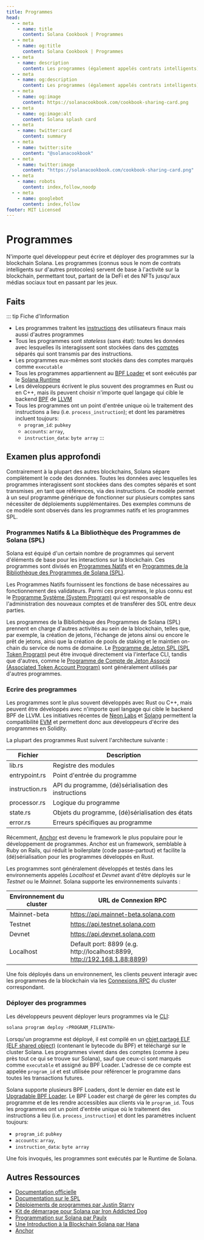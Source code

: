 ```yaml
---
title: Programmes
head:
  - - meta
    - name: title
      content: Solana Cookbook | Programmes
  - - meta
    - name: og:title
      content: Solana Cookbook | Programmes
  - - meta
    - name: description
      content: Les programmes (également appelés contrats intelligents) servent de base à toute activité au sein de la blockchain. Découvrez les programmes et d'autres concepts fondamentaux dans le Solana Cookbook.
  - - meta
    - name: og:description
      content: Les programmes (également appelés contrats intelligents) servent de base à toute activité au sein de la blockchain. Découvrez les programmes et d'autres concepts fondamentaux dans le Solana Cookbook.
  - - meta
    - name: og:image
      content: https://solanacookbook.com/cookbook-sharing-card.png
  - - meta
    - name: og:image:alt
      content: Solana splash card
  - - meta
    - name: twitter:card
      content: summary
  - - meta
    - name: twitter:site
      content: "@solanacookbook"
  - - meta
    - name: twitter:image
      content: "https://solanacookbook.com/cookbook-sharing-card.png"
  - - meta
    - name: robots
      content: index,follow,noodp
  - - meta
    - name: googlebot
      content: index,follow
footer: MIT Licensed
---
```


# Programmes

N'importe quel développeur peut écrire et déployer des programmes sur la blockchain Solana. Les programmes (connus sous le nom de contrats intelligents sur d'autres protocoles) servent de base à l'activité sur la blockchain, permettant tout, partant de la DeFi et des NFTs jusqu'aux médias sociaux tout en passant par les jeux.

## Faits

::: tip Fiche d'Information
- Les programmes traitent les [instructions](./transactions) des utilisateurs finaux mais aussi d'autres programmes
- Tous les programmes sont *stateless* (sans état): toutes les données avec lesquelles ils interagissent sont stockées dans des [comptes](./accounts.md) séparés qui sont transmis par des instructions.
- Les programmes eux-mêmes sont stockés dans des comptes marqués comme `executable`
- Tous les programmes appartiennent au [BPF Loader](https://docs.solana.com/developing/runtime-facilities/programs#bpf-loader) et sont exécutés par le [Solana Runtime](https://docs.solana.com/developing/programming-model/runtime)
- Les développeurs écrivent le plus souvent des programmes en Rust ou en C++, mais ils peuvent choisir n'importe quel langage qui cible le backend [BPF](https://en.wikipedia.org/wiki/Berkeley_Packet_Filter) de [LLVM](https://llvm.org/)
- Tous les programmes ont un point d'entrée unique où le traitement des instructions a lieu (i.e. `process_instruction`); et dont les paramètres incluent toujours:
    - `program_id`: `pubkey`
    - `accounts`: `array`, 
    - `instruction_data`: `byte array`
:::

## Examen plus approfondi

Contrairement à la plupart des autres blockchains, Solana sépare complètement le code des données. Toutes les données avec lesquelles les programmes interagissent sont stockées dans des comptes séparés et sont transmises ,en tant que références, via des instructions. Ce modèle permet à un seul programme générique de fonctionner sur plusieurs comptes sans nécessiter de déploiements supplémentaires. Des exemples communs de ce modèle sont observés dans les programmes natifs et les programmes SPL.

### Programmes Natifs & La Bibliothèque des Programmes de Solana (SPL)

Solana est équipé d'un certain nombre de programmes qui servent d'éléments de base pour les interactions sur la blockchain. Ces programmes sont divisés en [Programmes Natifs](https://docs.solana.com/developing/runtime-facilities/programs#bpf-loader) et en [Programmes de la Bibliothèque des Programmes de Solana (SPL)](https://spl.solana.com/).

Les Programmes Natifs fournissent les fonctions de base nécessaires au fonctionnement des validateurs. Parmi ces programmes, le plus connu est le [Programme Système (System Program)](https://docs.solana.com/developing/runtime-facilities/programs#system-program) qui est responsable de l'administration des nouveaux comptes et de transférer des SOL entre deux parties.

Les programmes de la Bibliothèque des Programmes de Solana (SPL) prennent en charge d'autres activités au sein de la blockchain, telles que, par exemple, la création de jetons, l'échange de jetons ainsi ou encore le prêt de jetons, ainsi que la création de pools de staking et le maintien on-chain du service de noms de domaine. Le [Programme de Jeton SPL (SPL Token Program)](https://spl.solana.com/token) peut être invoqué directement via l'interface CLI, tandis que d'autres, comme le [Programme de Compte de Jeton Associé (Associated Token Account Program)](https://spl.solana.com/associated-token-account) sont généralement utilisés par d'autres programmes.

### Ecrire des programmes

Les programmes sont le plus souvent développés avec Rust ou C++, mais peuvent être développés avec n'importe quel langage qui cible le backend BPF de LLVM. Les initiatives récentes de [Neon Labs](https://neon-labs.org/) et [Solang](https://solang.readthedocs.io/en/latest/) permettent la compatibilité [EVM](https://ethereum.org/en/developers/docs/evm/) et permettent donc aux développeurs d'écrire des programmes en Solidity.

La plupart des programmes Rust suivent l'architecture suivante :

| Fichier           | Description                                          |
|-------------------|------------------------------------------------------|
| lib.rs            | Registre des modules                                 |
| entrypoint.rs     | Point d'entrée du programme                          |
| instruction.rs    | API du programme, (dé)sérialisation des instructions |
| processor.rs      | Logique du programme                                 |
| state.rs          | Objets du programme, (dé)sérialisation des états     |
| error.rs          | Erreurs spécifiques au programme                     |

Récemment, [Anchor](https://github.com/coral-xyz/anchor) est devenu le framework le plus populaire pour le développement de programmes. Anchor est un framework, semblable à Ruby on Rails, qui réduit le boilerplate (code passe-partout) et facilite la (dé)sérialisation pour les programmes développés en Rust.

Les programmes sont généralement développés et testés dans les environnements appelés *Localhost* et *Devnet* avant d'être déployés sur le *Testnet* ou le *Mainnet*. Solana supporte les environnements suivants :

| Environnement du cluster  | URL de Connexion RPC                                                     |
|---------------------------|---------------------------------------------------------------------------|
| Mainnet-beta              | https://api.mainnet-beta.solana.com                                       |
| Testnet                   | https://api.testnet.solana.com                                            |
| Devnet                    | https://api.devnet.solana.com                                             |
| Localhost                 | Default port: 8899 (e.g. http://localhost:8899, http://192.168.1.88:8899) |

Une fois déployés dans un environnement, les clients peuvent interagir avec les programmes de la blockchain via les [Connexions RPC](https://docs.solana.com/developing/clients/jsonrpc-api) du cluster correspondant.

### Déployer des programmes

Les développeurs peuvent déployer leurs programmes via le [CLI](https://docs.solana.com/cli/deploy-a-program):

```bash
solana program deploy <PROGRAM_FILEPATH>
```

Lorsqu'un programme est déployé, il est compilé en un [objet partagé ELF (ELF shared object)](https://en.wikipedia.org/wiki/Executable_and_Linkable_Format) (contenant le bytecode du BPF) et téléchargé sur le cluster Solana. Les programmes vivent dans des comptes (comme à peu près tout ce qui se trouve sur Solana), sauf que ceux-ci sont marqués comme `executable` et assigné au BPF Loader. L'adresse de ce compte est appelée `program_id` et est utilisée pour référencer le programme dans toutes les transactions futures.

Solana supporte plusieurs BPF Loaders, dont le dernier en date est le [Upgradable BPF Loader](https://explorer.solana.com/address/BPFLoaderUpgradeab1e11111111111111111111111). Le BPF Loader est chargé de gérer les comptes du programme et de les rendre accessibles aux clients via le `program_id`. Tous les programmes ont un point d'entrée unique où le traitement des instructions a lieu (i.e. `process_instruction`) et dont les paramètres incluent toujours:
- `program_id`: `pubkey`
- `accounts`: `array`, 
- `instruction_data`: `byte array`

Une fois invoqués, les programmes sont exécutés par le Runtime de Solana.

## Autres Ressources

- [Documentation officielle](https://docs.solana.com/developing/on-chain-programs/overview)
- [Documentation sur le SPL](https://spl.solana.com/)
- [Déploiements de programmes par Justin Starry](https://jstarry.notion.site/Program-deploys-29780c48794c47308d5f138074dd9838)
- [Kit de démarrage pour Solana par Iron Addicted Dog](https://book.solmeet.dev/notes/solana-starter-kit)
- [Programmation sur Solana par Paulx](https://paulx.dev/blog/2021/01/14/programming-on-solana-an-introduction/)
- [Une Introduction à la Blockchain Solana par Hana](https://2501babe.github.io/posts/solana101.html)
- [Anchor](https://github.com/coral-xyz/anchor)
